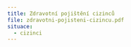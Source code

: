 ```yaml
---
title: Zdravotní pojištění cizinců
file: zdravotni-pojisteni-cizincu.pdf
situace:
  - cizinci
---
```

